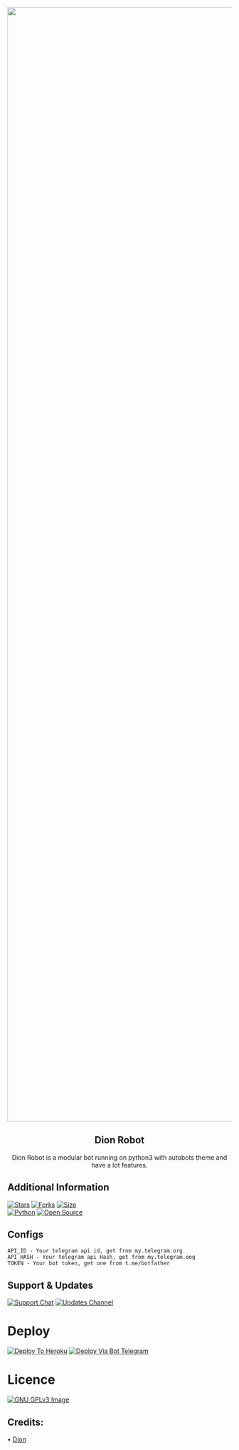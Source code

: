 <p align="center"><a href="https://t.me/DionRobot"><img src="https://telegra.ph/file/dde299f65a74e6bc132ba.jpg" alt="Dion Robot" width="2500"></a></p> 
<h2 align="center"><b>Dion Robot</b></h2>
<p align="center">Dion Robot is a modular bot running on python3 with autobots theme and have a lot features.</p>

## Additional Information
[![Stars](https://img.shields.io/github/stars/SeorangDion/DionBot?style=flat-square&color=yellow)](https://github.com/SeorangDion/DionBot/stargazers)
[![Forks](https://img.shields.io/github/forks/SeorangDion/DionBot?style=flat-square&color=orange)](https://github.com/SeorangDion/DionBot/fork)
[![Size](https://img.shields.io/github/repo-size/SeorangDion/DionBot?style=flat-square&color=green)](https://github.com/SeorangDion/DionBot/)   
[![Python](https://img.shields.io/badge/Python-v3.10.4-blue)](https://www.python.org/)
[![Open Source](https://badges.frapsoft.com/os/v2/open-source.svg?v=103)](https://github.com/SeorangDion/DionBot)

## Configs
```
API_ID - Your telegram api id, get from my.telegram.org
API_HASH - Your telegram api Hash, get from my.telegram.oeg
TOKEN - Your bot token, get one from t.me/botfather
```

## Support & Updates
[![Support Chat](https://img.shields.io/badge/Support%20Group-1b77FF.svg?style=for-the-badge&logo=telegram)](https://t.me/DionSupport)
[![Updates Channel](https://img.shields.io/badge/Updates%20Channel-1b77FF.svg?style=for-the-badge&logo=telegram)](https://t.me/DionProjects)


# Deploy
[![Deploy To Heroku](https://www.herokucdn.com/deploy/button.svg)](https://heroku.com/deploy?template=https://github.com/SeorangDion/DionBot)
[![Deploy Via Bot Telegram](https://img.shields.io/badge/Deploy%20Via%20Bot%20Telegram-1b77FF.svg?style=for-the-badge&logo=telegram)](https://telegram.dog/XTZ_HerokuBot?start=U2VvcmFuZ0Rpb24vRGlvbkJvdCBkaW9u)

# Licence
[![GNU GPLv3 Image](https://www.gnu.org/graphics/gplv3-127x51.png)](http://www.gnu.org/licenses/gpl-3.0.en.html)

## Credits:
• [Dion](https://GitHub.com/SeorangDion)
